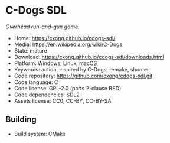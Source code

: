 # C-Dogs SDL

_Overhead run-and-gun game._

- Home: https://cxong.github.io/cdogs-sdl/
- Media: https://en.wikipedia.org/wiki/C-Dogs
- State: mature
- Download: https://cxong.github.io/cdogs-sdl/downloads.html
- Platform: Windows, Linux, macOS
- Keywords: action, inspired by C-Dogs, remake, shooter
- Code repository: https://github.com/cxong/cdogs-sdl.git
- Code language: C
- Code license: GPL-2.0 (parts 2-clause BSD)
- Code dependencies: SDL2
- Assets license: CC0, CC-BY, CC-BY-SA

## Building

- Build system: CMake
